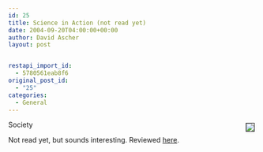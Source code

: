 ```yaml
---
id: 25
title: Science in Action (not read yet)
date: 2004-09-20T04:00:00+00:00
author: David Ascher
layout: post


restapi_import_id:
  - 5780561eab8f6
original_post_id:
  - "25"
categories:
  - General
---
```

[<img class="book" hspace="5" vspace="5" border="1" align="right" src="http://images.amazon.com/images/P/0674792912.01.MZZZZZZZ.jpg" />](http://www.amazon.com/exec/obidos/tg/detail/-/0674792912)

Society

Not read yet, but sounds interesting. Reviewed [here](http://joi.ito.com/archives/2002/08/31/science_in_action_bruno_latour.html).